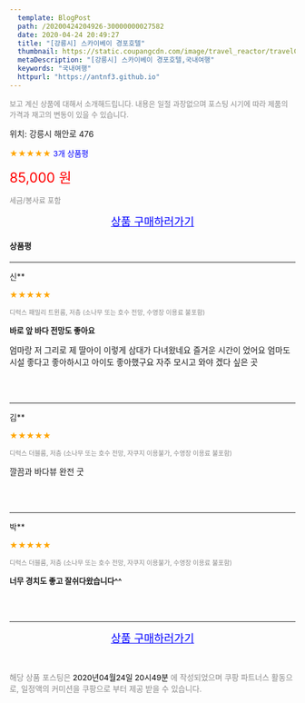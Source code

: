 ```yaml
---
  template: BlogPost
  path: /20200424204926-30000000027582
  date: 2020-04-24 20:49:27
  title: "[강릉시] 스카이베이 경포호텔"
  thumbnail: https://static.coupangcdn.com/image/travel_reactor/travelConnect/hotel/C00242129/c6a8d136-b065-4c6b-b18d-59fc39f88a5a.jpg
  metaDescription: "[강릉시] 스카이베이 경포호텔,국내여행"
  keywords: "국내여행"
  httpurl: "https://antnf3.github.io"
---
```

  
<span style="color: #888;font-size:0.8rem">보고 계신 상품에 대해서 소개해드립니다.
내용은 일절 과장없으며 포스팅 시기에 따라 제품의 가격과 재고의 변동이 있을 수 있습니다.</span>
  
<span style="font-size: 0.9rem;">위치: 강릉시 해안로 476</span>
  
<span style="color: orange;">★★★★★</span> <span style="color: blue;font-size: 0.85rem;">3개 상품평</span>
  
<span style="color: red;font-size: 1.5rem;">85,000 원</span>
  
<span style="color: #888;font-size:0.8rem">세금/봉사료 포함</span>





<p align="center"><a href="http://me2.do/F3IRuHNG" style="font-size: 1.2rem; color: blue;">상품 구매하러가기</a></p>

#### 상품평
  
---
  
신**
    
<span style="color: orange;">★★★★★</span>
    
<span style="color: #888;font-size:0.7rem">디럭스 패밀리 트윈룸, 저층 (소나무 또는 호수 전망, 수영장 이용료 불포함)</span>
    
<span style="font-size:0.85rem">**바로 앞 바다 전망도 좋아요**</span>
    
<span style="font-size: 0.9rem;">엄마랑 저 그리로 제 딸아이 이렇게 삼대가 다녀왔네요 즐거운 시간이 었어요 엄마도 시설 좋다고 좋아하시고 아이도 좋아했구요 자주 모시고 와야 겠다 싶은 곳</span>
    
<br>
<br>

---
  
김**
    
<span style="color: orange;">★★★★★</span>
    
<span style="color: #888;font-size:0.7rem">디럭스 더블룸, 저층  (소나무 또는 호수 전망, 자쿠지 이용불가, 수영장 이용료 불포함)</span>
    

    
<span style="font-size: 0.9rem;">깔끔과 바다뷰 완전 굿</span>
    
<br>
<br>

---
  
박**
    
<span style="color: orange;">★★★★★</span>
    
<span style="color: #888;font-size:0.7rem">디럭스 더블룸, 저층  (소나무 또는 호수 전망, 자쿠지 이용불가, 수영장 이용료 불포함)</span>
    
<span style="font-size:0.85rem">**너무 경치도 좋고 잘쉬다왔습니다^^**</span>
    

    
<br>
<br>


  
---
  
<p align="center"><a href="http://me2.do/F3IRuHNG" style="font-size: 1.2rem; color: blue;">상품 구매하러가기</a></p>
  
<br>
  
<span style="font-size: 0.85rem; color: #888;">해당 상품 포스팅은 <span style="color: #000;"> 2020년04월24일 20시49분 </span> 에 작성되었으며 쿠팡 파트너스 활동으로, 일정액의 커미션을 쿠팡으로 부터 제공 받을 수 있습니다.</span>